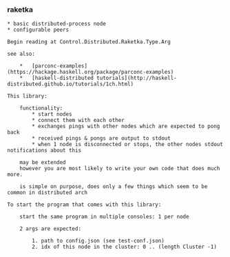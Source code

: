 ### raketka
    * basic distributed-process node
    * configurable peers

    Begin reading at Control.Distributed.Raketka.Type.Arg

    see also: 
    
        *   [parconc-examples](https://hackage.haskell.org/package/parconc-examples)
        *   [haskell-distributed tutorials](http://haskell-distributed.github.io/tutorials/1ch.html)  
    
    This library: 
    
        functionality: 
            * start nodes 
            * connect them with each other
            * exchanges pings with other nodes which are expected to pong back
            * received pings & pongs are output to stdout
            * when 1 node is disconnected or stops, the other nodes stdout notifications about this
    
        may be extended 
        however you are most likely to write your own code that does much more. 
    
        is simple on purpose, does only a few things which seem to be common in distributed arch 
    
    To start the program that comes with this library:
    
        start the same program in multiple consoles: 1 per node
     
        2 args are expected:
    
            1. path to config.json (see test-conf.json)
            2. idx of this node in the cluster: 0 .. (length Cluster -1)    
